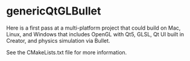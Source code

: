 # genericQtGLBullet
Here is a first pass at a multi-platform project that could build on Mac, Linux, and Windows that includes OpenGL with Qt5, GLSL, Qt UI built in Creator, and physics simulation via Bullet.

See the CMakeLists.txt file for more information.
